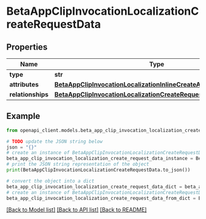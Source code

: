 # BetaAppClipInvocationLocalizationCreateRequestData


## Properties

Name | Type | Description | Notes
------------ | ------------- | ------------- | -------------
**type** | **str** |  | 
**attributes** | [**BetaAppClipInvocationLocalizationInlineCreateAttributes**](BetaAppClipInvocationLocalizationInlineCreateAttributes.md) |  | 
**relationships** | [**BetaAppClipInvocationLocalizationCreateRequestDataRelationships**](BetaAppClipInvocationLocalizationCreateRequestDataRelationships.md) |  | 

## Example

```python
from openapi_client.models.beta_app_clip_invocation_localization_create_request_data import BetaAppClipInvocationLocalizationCreateRequestData

# TODO update the JSON string below
json = "{}"
# create an instance of BetaAppClipInvocationLocalizationCreateRequestData from a JSON string
beta_app_clip_invocation_localization_create_request_data_instance = BetaAppClipInvocationLocalizationCreateRequestData.from_json(json)
# print the JSON string representation of the object
print(BetaAppClipInvocationLocalizationCreateRequestData.to_json())

# convert the object into a dict
beta_app_clip_invocation_localization_create_request_data_dict = beta_app_clip_invocation_localization_create_request_data_instance.to_dict()
# create an instance of BetaAppClipInvocationLocalizationCreateRequestData from a dict
beta_app_clip_invocation_localization_create_request_data_from_dict = BetaAppClipInvocationLocalizationCreateRequestData.from_dict(beta_app_clip_invocation_localization_create_request_data_dict)
```
[[Back to Model list]](../README.md#documentation-for-models) [[Back to API list]](../README.md#documentation-for-api-endpoints) [[Back to README]](../README.md)


